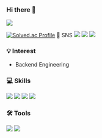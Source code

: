 ### Hi there 👋

<!--
**JinHxxxxKim/JinHxxxxKim** is a ✨ _special_ ✨ repository because its `README.md` (this file) appears on your GitHub profile.

Here are some ideas to get you started:

- 🔭 I’m currently working on ...
- 🌱 I’m currently learning ...
- 👯 I’m looking to collaborate on ...
- 🤔 I’m looking for help with ...
- 💬 Ask me about ...
- 📫 How to reach me: ...
- 😄 Pronouns: ...
- ⚡ Fun fact: ...
-->
<img src="https://capsule-render.vercel.app/api?type=transparent&color=auto&height=300&section=header&text=Welcome&fontSize=90" />

[![Solved.ac Profile](http://mazassumnida.wtf/api/v2/generate_badge?boj=rlawlsgud0217)](https://solved.ac/rlawlsgud0217/)
🔗 SNS
<a href="https://jinhxxxxkim.tistory.com/"><img src="https://img.shields.io/badge/Blog-000000?style=flat-square&logo=Tistory&logoColor=white"/></a>
<a href="https://velog.io/@jinhxxxxkim/posts"><img src="https://img.shields.io/badge/Blog-000000?style=flat-square&logo=Velog&logoColor=white"/></a>
<a href="mailto:jinhyungkim.dev@gmail.com"><img src="https://img.shields.io/badge/Gmail-d14836?style=flat-square&logo=Gmail&logoColor=white&link=mailto:snugyun01@gmail.com"/></a>
</div>

### 💡 Interest

- Backend Engineering

### 💻 Skills

<div>
<img src="https://img.shields.io/badge/java-007396?style=for-the-badge&logo=java&logoColor=white"> 
<img src="https://img.shields.io/badge/spring-6DB33F?style=for-the-badge&logo=spring&logoColor=white"> 
<img src="https://img.shields.io/badge/mysql-4479A1?style=for-the-badge&logo=mysql&logoColor=white"> 
<img src="https://img.shields.io/badge/oracle-F80000?style=for-the-badge&logo=oracle&logoColor=white"> 
<!-- </br> -->
<!-- <img src="https://img.shields.io/badge/Python-3776AB?style=for-the-badge&logo=Python&logoColor=white"> -->
<!-- <img src="https://img.shields.io/badge/TensorFlow-FF6F00?style=for-the-badge&logo=TensorFlow&logoColor=white"> -->
</div>

### 🛠️ Tools
<div>
<img src="https://img.shields.io/badge/IntelliJ-000000?style=for-the-badge&logo=IntelliJIDEA&logoColor=white">
<img src="https://img.shields.io/badge/github-181717?style=for-the-badge&logo=github&logoColor=white">
<!-- <img src="https://img.shields.io/badge/git-F05032?style=for-the-badge&logo=git&logoColor=white"> -->
</br>
<!-- <img src="https://img.shields.io/badge/notion-181717?style=for-the-badge&logo=notion&logoColor=white"> -->
<!-- <img src="https://img.shields.io/badge/Jira-0052CC?style=for-the-badge&logo=Jira&logoColor=white"> -->
<!-- <img src="https://img.shields.io/badge/Confluence-172B4D?style=for-the-badge&logo=Confluence&logoColor=white"> -->
</div>

<br/>
<!--
[![yebin's github stats](https://github-readme-stats.vercel.app/api?username=yebin-choi)](https://github.com/anuraghazra/github-readme-stats) -->
<!-- [![GitHub Streak](https://github-readme-streak-stats.herokuapp.com/?user=yebin-choi&theme=tokyonight)](https://git.io/streak-stats) -->

<!-- ![](https://github-profile-summary-cards.vercel.app/api/cards/profile-details?username=yebin-choi&theme=nord_dark) -->
<!-- [![trophy](https://github-profile-trophy.vercel.app/?username=yebin-choi&theme=flat&column=7)](https://github.com/dkssud8150/) -->
